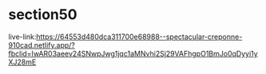 # section50

live-link:https://64553d480dca311700e68988--spectacular-creponne-910cad.netlify.app/?fbclid=IwAR03aeev24SNwpJwg1jqc1aMNvhi2Sj29VAFhgpO1BmJo0qDyyi1yXJ28mE
